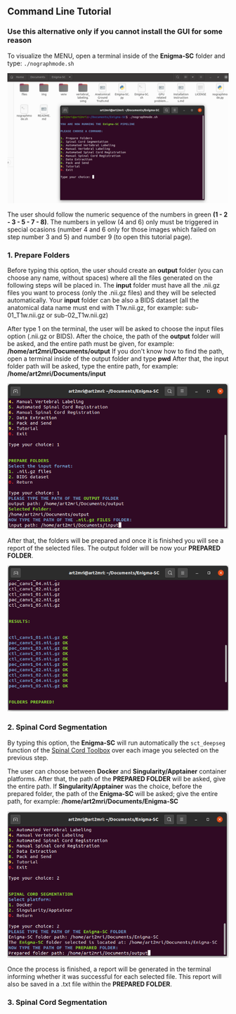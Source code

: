## Command Line Tutorial

### Use this alternative only if you cannot install the GUI for some reason

To visualize the MENU, open a terminal inside of the **Enigma-SC** folder and type: `./nographmode.sh` 

!["nographmode MENU"](img/command1.png)  

The user should follow the numeric sequence of the numbers in green **(1 - 2 - 3 - 5 - 7 - 8)**. The numbers in yellow (4 and 6) only must be triggered in special ocasions (number 4 and 6 only for those images which failed on step number 3 and 5) and number 9 (to open this tutorial page).  


### 1. Prepare Folders  

Before typing this option, the user should create an **output** folder (you can choose any name, without spaces) where all the files generated on the following steps will be placed in. The **input** folder must have all the .nii.gz files you want to process (only the .nii.gz files) and they will be selected automatically. Your **input** folder can be also a BIDS dataset (all the anatomical data name must end with T1w.nii.gz, for example: sub-01_T1w.nii.gz or sub-02_T1w.nii.gz)  

After type 1 on the terminal, the user will be asked to choose the input files option (.nii.gz or BIDS). After the choice, the path of the **output** folder will be asked, and the entire path must be given, for example: **/home/art2mri/Documents/output** If you don't know how to find the path, open a terminal inside of the output folder and type **pwd** After that, the input folder path will be asked, type the entire path, for example: **/home/art2mri/Documents/input** 

<p align="center">
  <img src="/img/command2.png" />
</p> 

After that, the folders will be prepared and once it is finished you will see a report of the selected files. The output folder will be now your **PREPARED FOLDER**.  

<p align="center">
  <img src="/img/command3.png" />
</p>  

### 2. Spinal Cord Segmentation  

By typing this option, the **Enigma-SC** will run automatically the `sct_deepseg` function of the [Spinal Cord Toolbox](https://spinalcordtoolbox.com/user_section/command-line.html) over each image you selected on the previous step. 

The user can choose between **Docker** and **Singularity/Apptainer** container platforms. After that, the path of the **PREPARED FOLDER** will be asked, give the entire path. If **Singularity/Apptainer** was the choice, before the prepared folder, the path of the **Enigma-SC** will be asked; give the entire path, for example: **/home/art2mri/Documents/Enigma-SC** 

<p align="center">
  <img src="/img/command4.png" />
</p>  

Once the process is finished, a report will be generated in the terminal informing whether it was successful for each selected file. This report will also be saved in a .txt file within the **PREPARED FOLDER**.  

### 3. Spinal Cord Segmentation  


